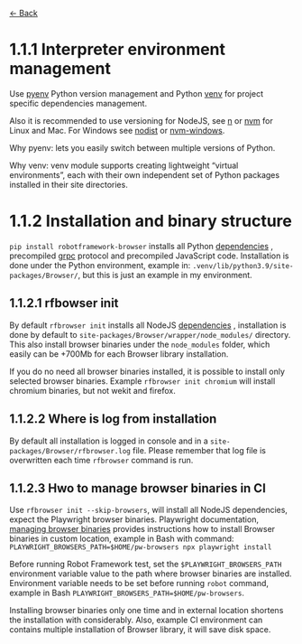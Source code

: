[<- Back](/README.md)

# 1.1.1 Interpreter environment management
Use [pyenv](https://github.com/pyenv/pyenv) Python version management and Python
[venv](https://docs.python.org/3/library/venv.html) for project specific dependencies management.

Also it is recommended to use versioning for NodeJS, see [n](https://github.com/tj/n) or
[nvm](https://github.com/nvm-sh/nvm) for Linux and Mac. For Windows see
[nodist](https://github.com/nullivex/nodist)
or [nvm-windows](https://github.com/coreybutler/nvm-windows).

Why pyenv: lets you easily switch between multiple versions of Python.

Why venv: venv module supports creating lightweight “virtual environments”, each with their own
independent set of Python packages installed in their site directories.

# 1.1.2 Installation and binary structure

`pip install robotframework-browser` installs all Python
[dependencies](https://github.com/MarketSquare/robotframework-browser/blob/main/Browser/requirements.txt)
, precompiled [grpc](https://grpc.io/) protocol and precompiled JavaScript code. Installation is done under
the Python environment, example in: `.venv/lib/python3.9/site-packages/Browser/`, but this is just an
example in my environment.

## 1.1.2.1 rfbowser init
By default `rfbrowser init` installs all NodeJS
[dependencies](https://github.com/MarketSquare/robotframework-browser/blob/main/package.json)
, installation is done by default to `site-packages/Browser/wrapper/node_modules/` directory.
This also install browser binaries under the `node_modules` folder, which easily can be
+700Mb for each Browser library installation.

If you do no need all browser binaries installed, it is
possible to install only selected browser binaries. Example `rfbrowser init chromium` will install chromium
binaries, but not wekit and firefox.

## 1.1.2.2 Where is log from installation
By default all installation is logged in console and in a `site-packages/Browser/rfbrowser.log` file.
Please remember that log file is overwritten each time `rfbrowser` command is run.

## 1.1.2.3 Hwo to manage browser binaries in CI
Use `rfbrowser init --skip-browsers`, will install all NodeJS dependencies, expect the Playwright browser binaries. Playwright documentation, [managing browser binaries](https://playwright.dev/docs/browsers#managing-browser-binaries)
provides instructions how to install Browser binaries in custom location, example in Bash with command:
`PLAYWRIGHT_BROWSERS_PATH=$HOME/pw-browsers npx playwright install`

Before running Robot Framework test, set the `$PLAYWRIGHT_BROWSERS_PATH` environment variable value
to the path where browser binaries are installed. Environment variable needs to be set before running `robot`
command, example in Bash `PLAYWRIGHT_BROWSERS_PATH=$HOME/pw-browsers`.

Installing browser binaries only one time and in
external location shortens the installation with
considerably. Also, example CI environment can contains
multiple installation of Browser library, it will save
disk space.
